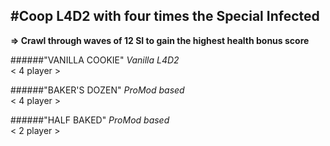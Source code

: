 #Coop L4D2 with four times the Special Infected
-----------------------------------
**=> Crawl through waves of 12 SI to gain the highest health bonus score**

######"VANILLA COOKIE" 
_Vanilla L4D2_  
< 4 player >  
  
######"BAKER'S DOZEN"
_ProMod based_  
< 4 player >  
  
######"HALF BAKED" 
_ProMod based_  
< 2 player >  



